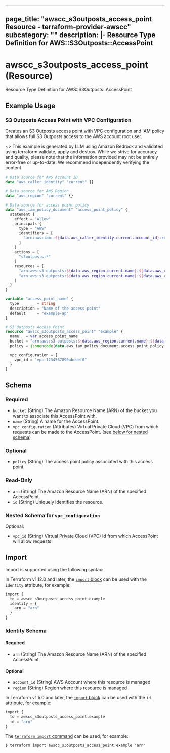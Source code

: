 
---
page_title: "awscc_s3outposts_access_point Resource - terraform-provider-awscc"
subcategory: ""
description: |-
  Resource Type Definition for AWS::S3Outposts::AccessPoint
---

# awscc_s3outposts_access_point (Resource)

Resource Type Definition for AWS::S3Outposts::AccessPoint

## Example Usage

### S3 Outposts Access Point with VPC Configuration

Creates an S3 Outposts access point with VPC configuration and IAM policy that allows full S3 Outposts access to the AWS account root user.

~> This example is generated by LLM using Amazon Bedrock and validated using terraform validate, apply and destroy. While we strive for accuracy and quality, please note that the information provided may not be entirely error-free or up-to-date. We recommend independently verifying the content.

```terraform
# Data source for AWS Account ID
data "aws_caller_identity" "current" {}

# Data source for AWS Region
data "aws_region" "current" {}

# Data source for access point policy
data "aws_iam_policy_document" "access_point_policy" {
  statement {
    effect = "Allow"
    principals {
      type = "AWS"
      identifiers = [
        "arn:aws:iam::${data.aws_caller_identity.current.account_id}:root"
      ]
    }
    actions = [
      "s3outposts:*"
    ]
    resources = [
      "arn:aws:s3-outposts:${data.aws_region.current.name}:${data.aws_caller_identity.current.account_id}:outpost/op-1234567890123/accesspoint/${var.access_point_name}",
      "arn:aws:s3-outposts:${data.aws_region.current.name}:${data.aws_caller_identity.current.account_id}:outpost/op-1234567890123/accesspoint/${var.access_point_name}/*"
    ]
  }
}

variable "access_point_name" {
  type        = string
  description = "Name of the access point"
  default     = "example-ap"
}

# S3 Outposts Access Point
resource "awscc_s3outposts_access_point" "example" {
  name   = var.access_point_name
  bucket = "arn:aws:s3-outposts:${data.aws_region.current.name}:${data.aws_caller_identity.current.account_id}:outpost/op-1234567890123/bucket/example-bucket"
  policy = jsonencode(data.aws_iam_policy_document.access_point_policy.json)

  vpc_configuration = {
    vpc_id = "vpc-1234567890abcdef0"
  }
}
```

<!-- schema generated by tfplugindocs -->
## Schema

### Required

- `bucket` (String) The Amazon Resource Name (ARN) of the bucket you want to associate this AccessPoint with.
- `name` (String) A name for the AccessPoint.
- `vpc_configuration` (Attributes) Virtual Private Cloud (VPC) from which requests can be made to the AccessPoint. (see [below for nested schema](#nestedatt--vpc_configuration))

### Optional

- `policy` (String) The access point policy associated with this access point.

### Read-Only

- `arn` (String) The Amazon Resource Name (ARN) of the specified AccessPoint.
- `id` (String) Uniquely identifies the resource.

<a id="nestedatt--vpc_configuration"></a>
### Nested Schema for `vpc_configuration`

Optional:

- `vpc_id` (String) Virtual Private Cloud (VPC) Id from which AccessPoint will allow requests.

## Import

Import is supported using the following syntax:

In Terraform v1.12.0 and later, the [`import` block](https://developer.hashicorp.com/terraform/language/import) can be used with the `identity` attribute, for example:

```terraform
import {
  to = awscc_s3outposts_access_point.example
  identity = {
    arn = "arn"
  }
}
```

<!-- schema generated by tfplugindocs -->
### Identity Schema

#### Required

- `arn` (String) The Amazon Resource Name (ARN) of the specified AccessPoint

#### Optional

- `account_id` (String) AWS Account where this resource is managed
- `region` (String) Region where this resource is managed

In Terraform v1.5.0 and later, the [`import` block](https://developer.hashicorp.com/terraform/language/import) can be used with the `id` attribute, for example:

```terraform
import {
  to = awscc_s3outposts_access_point.example
  id = "arn"
}
```

The [`terraform import` command](https://developer.hashicorp.com/terraform/cli/commands/import) can be used, for example:

```shell
$ terraform import awscc_s3outposts_access_point.example "arn"
```
